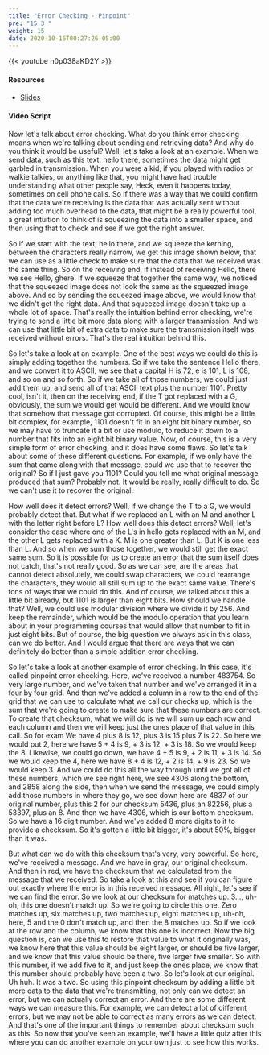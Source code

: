 ```yaml
---
title: "Error Checking - Pinpoint"
pre: "15.3 "
weight: 15
date: 2020-10-16T00:27:26-05:00
---
```


{{< youtube n0p038aKD2Y >}}


#### Resources
* [Slides](/1-cc110/15-compression-error-checking/slides/21-Compression-Error-Checking.pdf)

#### Video Script

Now let's talk about error checking. What do you think error checking means when we're talking about sending and retrieving data? And why do you think it would be useful? Well, let's take a look at an example. When we send data, such as this text, hello there, sometimes the data might get garbled in transmission. When you were a kid, if you played with radios or walkie talkies, or anything like that, you might have had trouble understanding what other people say, Heck, even it happens today, sometimes on cell phone calls. So if there was a way that we could confirm that the data we're receiving is the data that was actually sent without adding too much overhead to the data, that might be a really powerful tool, a great intuition to think of is squeezing the data into a smaller space, and then using that to check and see if we got the right answer. 

So if we start with the text, hello there, and we squeeze the kerning, between the characters really narrow, we get this image shown below, that we can use as a little check to make sure that the data that we received was the same thing. So on the receiving end, if instead of receiving Hello, there we see Hello, ghere. If we squeeze that together the same way, we noticed that the squeezed image does not look the same as the squeezed image above. And so by sending the squeezed image above, we would know that we didn't get the right data. And that squeezed image doesn't take up a whole lot of space. That's really the intuition behind error checking, we're trying to send a little bit more data along with a larger transmission. And we can use that little bit of extra data to make sure the transmission itself was received without errors. That's the real intuition behind this. 

So let's take a look at an example. One of the best ways we could do this is simply adding together the numbers. So if we take the sentence Hello there, and we convert it to ASCII, we see that a capital H is 72, e is 101, L is 108, and so on and so forth. So if we take all of those numbers, we could just add them up, and send all of that ASCII text plus the number 1101. Pretty cool, isn't it, then on the receiving end, if the T got replaced with a G, obviously, the sum we would get would be different. And we would know that somehow that message got corrupted. Of course, this might be a little bit complex, for example, 1101 doesn't fit in an eight bit binary number, so we may have to truncate it a bit or use modulo, to reduce it down to a number that fits into an eight bit binary value. Now, of course, this is a very simple form of error checking, and it does have some flaws. So let's talk about some of these different questions. For example, if we only have the sum that came along with that message, could we use that to recover the original? So if I just gave you 1101? Could you tell me what original message produced that sum? Probably not. It would be really, really difficult to do. So we can't use it to recover the original. 

How well does it detect errors? Well, if we change the T to a G, we would probably detect that. But what if we replaced an L with an M and another L with the letter right before L? How well does this detect errors? Well, let's consider the case where one of the L's in hello gets replaced with an M, and the other L gets replaced with a K. M is one greater than L. But K is one less than L. And so when we sum those together, we would still get the exact same sum. So it is possible for us to create an error that the sum itself does not catch, that's not really good. So as we can see, are the areas that cannot detect absolutely, we could swap characters, we could rearrange the characters, they would all still sum up to the exact same value. There's tons of ways that we could do this. And of course, we talked about this a little bit already, but 1101 is larger than eight bits. How should we handle that? Well, we could use modular division where we divide it by 256. And keep the remainder, which would be the modulo operation that you learn about in your programming courses that would allow that number to fit in just eight bits. But of course, the big question we always ask in this class, can we do better. And I would argue that there are ways that we can definitely do better than a simple addition error checking. 

So let's take a look at another example of error checking. In this case, it's called pinpoint error checking. Here, we've received a number 483754. So very large number, and we've taken that number and we've arranged it in a four by four grid. And then we've added a column in a row to the end of the grid that we can use to calculate what we call our checks up, which is the sum that we're going to create to make sure that these numbers are correct. To create that checksum, what we will do is we will sum up each row and each column and then we will keep just the ones place of that value in this call. So for exam We have 4 plus 8 is 12, plus 3 is 15 plus 7 is 22. So here we would put 2, here we have 5 + 4 is 9, + 3 is 12, + 3 is 18. So we would keep the 8. Likewise, we could go down, we have 4 + 5 is 9, + 2 is 11, + 3 is 14. So we would keep the 4, here we have 8 + 4 is 12, + 2 is 14, + 9 is 23. So we would keep 3. And we could do this all the way through until we got all of these numbers, which we see right here, we see 4306 along the bottom, and 2858 along the side, then when we send the message, we could simply add those numbers in where they go, we see down here are 4837 of our original number, plus this 2 for our checksum 5436, plus an 82256, plus a 53397, plus an 8. And then we have 4306, which is our bottom checksum. So we have a 16 digit number. And we've added 8 more digits to it to provide a checksum. So it's gotten a little bit bigger, it's about 50%, bigger than it was. 

But what can we do with this checksum that's very, very powerful. So here, we've received a message. And we have in gray, our original checksum. And then in red, we have the checksum that we calculated from the message that we received. So take a look at this and see if you can figure out exactly where the error is in this received message. All right, let's see if we can find the error. So we look at our checksum for matches up. 3..., uh-oh, this one doesn't match up. So we're going to circle this one. Zero matches up, six matches up, two matches up, eight matches up, uh-oh, here, 5 and the 0 don't match up, and then the 8 matches up. So if we look at the row and the column, we know that this one is incorrect. Now the big question is, can we use this to restore that value to what it originally was, we know here that this value should be eight larger, or should be five larger, and we know that this value should be there, five larger five smaller. So with this number, if we add five to it, and just keep the ones place, we know that this number should probably have been a two. So let's look at our original. Uh huh. It was a two. So using this pinpoint checksum by adding a little bit more data to the data that we're transmitting, not only can we detect an error, but we can actually correct an error. And there are some different ways we can measure this. For example, we can detect a lot of different errors, but we may not be able to correct as many errors as we can detect. And that's one of the important things to remember about checksum such as this. So now that you've seen an example, we'll have a little quiz after this where you can do another example on your own just to see how this works.